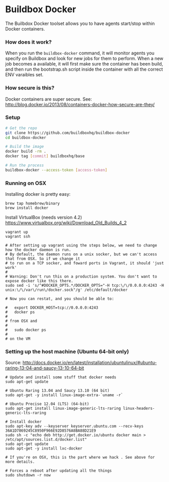 # Buildbox Docker

The Builbdox Docker toolset allows you to have agents start/stop within Docker
containers.

### How does it work?

When you run the `buildbox-docker` command, it will monitor agents you specify
on Buildbox and look for new jobs for them to perform. When a new job becomes a
available, it will first make sure the container has been build, and then run the
bootstrap.sh script inside the container with all the correct ENV varaibles set.

### How secure is this?

Docker containers are super secure. See:
http://blog.docker.io/2013/08/containers-docker-how-secure-are-they/

### Setup

```bash
# Get the repo
git clone https://github.com/buildboxhq/buildbox-docker
cd buildbox-docker

# Build the image
docker build -rm .
docker tag [commit] buildboxhq/base

# Run the process
buildbox-docker --access-token [access-token]
```

### Running on OSX

Installing docker is pretty easy:

```
brew tap homebrew/binary
brew install docker
```

Install VirtualBox (needs version 4.2) https://www.virtualbox.org/wiki/Download_Old_Builds_4_2

```
vagrant up
vagrant ssh

# After setting up vagrant using the steps below, we need to change how the docker daemon is run.
# By default, the daemon runs on a unix socker, but we can't access that from OSX. So if we change it
# to run on a TCP socker, and foward ports in Vagrant, it should 'just work'
#
# Warning: Don't run this on a production system. You don't want to expose docker like this there.
sudo sed -i 's/^#DOCKER_OPTS.*/DOCKER_OPTS="-H tcp:\/\/0.0.0.0:4243 -H unix:\/\/var\/run\/docker.sock"/g' /etc/default/docker

# Now you can restat, and you should be able to:

#   export DOCKER_HOST=tcp://0.0.0.0:4243
#   docker ps
#
# from OSX and
#
#   sudo docker ps
#
# on the VM
```

### Setting up the host machine (Ubuntu 64-bit only)

Source: http://docs.docker.io/en/latest/installation/ubuntulinux/#ubuntu-raring-13-04-and-saucy-13-10-64-bit

```
# Update and install some stuff that docker needs
sudo apt-get update

# Ubuntu Raring 13.04 and Saucy 13.10 (64 bit)
sudo apt-get -y install linux-image-extra-`uname -r`

# Ubuntu Precise 12.04 (LTS) (64-bit)
sudo apt-get install linux-image-generic-lts-raring linux-headers-generic-lts-raring

# Install docker
sudo apt-key adv --keyserver keyserver.ubuntu.com --recv-keys 36A1D7869245C8950F966E92D8576A8BA88D21E9
sudo sh -c "echo deb http://get.docker.io/ubuntu docker main > /etc/apt/sources.list.d/docker.list"
sudo apt-get update
sudo apt-get -y install lxc-docker

# If you're on OSX, this is the part where we hack . See above for more details.

# Forces a reboot after updating all the things
sudo shutdown -r now
```
